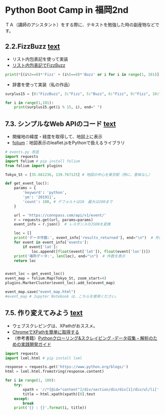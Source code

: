 # Python Boot Camp in 福岡2nd

ＴＡ（講師のアシスタント）をする際に、テキストを勉強した時の副産物などです。

## 2.2.FizzBuzz [text](http://pycamp.pycon.jp/textbook/2_intro.html#fizzbuzz)

 - リスト内包表記を使って実装
 - [リスト内包表記でFizzBuzz](https://qiita.com/ssh0/items/23629be59af1dd3e7c41)
    
```python
print(*[(i%3==0)*'Fizz' + (i%5==0)*'Buzz' or i for i in range(1, 101)])
```

 - 辞書を使って実装（私の作品）
    
```python
surplus15 = {0:"FizzBuzz", 3:"Fizz", 5:"Buzz", 6:"Fizz", 9:"Fizz", 10:"Buzz", 12:"Fizz"}

for i in range(1,101):
    print(surplus15.get(i % 15, i), end=" ")
```

## 7.3. シンプルなWeb APIのコード [text](http://pycamp.pycon.jp/textbook/7_scraping.html#id3)

 - 開催地の緯度・経度を取得して、地図上に表示
 - [folium](https://python-visualization.github.io/folium/)：地図表示のleaflet.jsをPythonで扱えるライブラリ
    
```python
# events.py 改造
import requests
import folium # pip install folium
from folium import plugins

Tokyo_St = [35.681236, 139.767125] # 地図の中心を東京駅（特に、意味なし）

def get_event_loc():
    params = {
        'keyword': 'python',
        'ym': '201911',
        'count': 100, # デフォルトは10　最大は100まで      
    }

    url = 'https://connpass.com/api/v1/event/'
    r = requests.get(url, params=params)
    event_info = r.json()  # レスポンスのJSONを変換

    loc = []
    print('データ件数:', event_info['results_returned'], end="\n")  # 件数を表示
    for event in event_info['events']:
        if event['lat']:
            loc.append([float(event['lat']), float(event['lon'])])
    print('場所データ:', len(loc), end="\n")  # 件数を表示
    return loc


event_loc = get_event_loc()
event_map = folium.Map(Tokyo_St, zoom_start=4)
plugins.MarkerCluster(event_loc).add_to(event_map)

event_map.save("event_map.html")
#event_map # Jupyter Notebook は、こちらを使用ください。
```

## 7.5. 作り変えてみよう [text](http://pycamp.pycon.jp/textbook/7_scraping.html#id7)

 - ウェブスクレピングは、XPathがおススメ。
 - [ChromeでXPathを簡単に取得する](https://www.hacky.xyz/entry/2017/04/15/164049)
 - （参考書籍）[Pythonクローリング&スクレイピング -データ収集・解析のための実践開発ガイド](https://www.amazon.co.jp/gp/product/4774183679/)

```python
import requests
import lxml.html # pip install lxml

response = requests.get('https://www.python.org/blogs/')
html = lxml.html.fromstring(response.content)

for i in range(1, 100):
    try:
        xpath = '//*[@id="content"]/div/section/div/div[1]/div/ul/li[' + str(i) + ']/h3/a'
        title = html.xpath(xpath)[0].text
    except:
        break
    print('{} : {}'.format(i, title))
```
